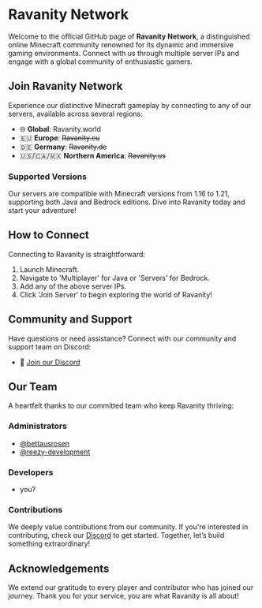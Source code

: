 # Ravanity Network

Welcome to the official GitHub page of **Ravanity Network**, a distinguished online Minecraft community renowned for its dynamic and immersive gaming environments. Connect with us through multiple server IPs and engage with a global community of enthusiastic gamers.

## Join Ravanity Network
Experience our distinctive Minecraft gameplay by connecting to any of our servers, available across several regions:
- 🌐 **Global**: Ravanity.world
- 🇪🇺 **Europe**: ~~Ravanity.eu~~
- 🇩🇪 **Germany**: ~~Ravanity.de~~
- 🇺🇸/🇨🇦/🇲🇽 **Northern America**: ~~Ravanity.us~~

### Supported Versions
Our servers are compatible with Minecraft versions from 1.16 to 1.21, supporting both Java and Bedrock editions. Dive into Ravanity today and start your adventure!

## How to Connect
Connecting to Ravanity is straightforward:
1. Launch Minecraft.
2. Navigate to 'Multiplayer' for Java or 'Servers' for Bedrock.
3. Add any of the above server IPs.
4. Click 'Join Server' to begin exploring the world of Ravanity!

## Community and Support
Have questions or need assistance? Connect with our community and support team on Discord:
- 🔗 [Join our Discord](https://discord.gg/hyaGYvz9Sz)

## Our Team
A heartfelt thanks to our committed team who keep Ravanity thriving:

### Administrators
- [@bettausrosen](https://github.com/bettausrosen)
- [@reezy-development](https://github.com/reezy-development)

### Developers
- you?

### Contributions
We deeply value contributions from our community. If you're interested in contributing, check our [Discord](https://discord.gg/hyaGYvz9Sz) to get started. Together, let’s build something extraordinary!

## Acknowledgements
We extend our gratitude to every player and contributor who has joined our journey. Thank you for your service, you are what Ravanity is all about!
